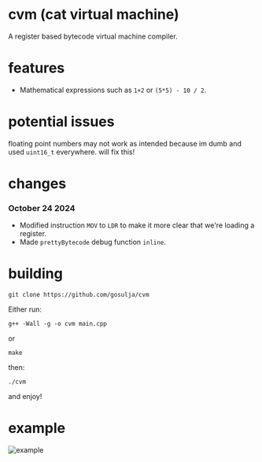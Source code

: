 # cvm (cat virtual machine)
A register based bytecode virtual machine compiler.

# features
* Mathematical expressions such as `1+2` or `(5*5) - 10 / 2`.

# potential issues
floating point numbers may not work as intended because im dumb and used `uint16_t` everywhere. will fix this!

# changes
### October 24 2024
* Modified instruction `MOV` to `LDR` to make it more clear that we're loading a register.
* Made `prettyBytecode` debug function `inline`.

# building
```
git clone https://github.com/gosulja/cvm
```
Either run:
```
g++ -Wall -g -o cvm main.cpp
```
or
```
make
```
then:
```
./cvm
```
and enjoy!

# example
![example](https://imgur.com/MJIDd6p.png)

